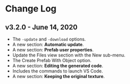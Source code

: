 # Change Log

## v3.2.0 - June 14, 2020

* The `-update` and `-download` options.
* A new section: **Automatic update**.
* A new section: **Prefab user properties**.
* Update the Files view section with the New sub-menu.
* The Create Prefab With Object option.
* A new section: **Editing the generated code**.
* Includes the commands to launch VS Code.
* A new section: **Keeping the original texture**.